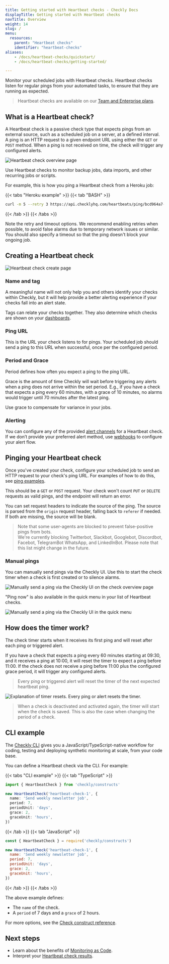 ```yaml
---
title: Getting started with Heartbeat checks - Checkly Docs
displayTitle: Getting started with Heartbeat checks
navTitle: Overview
weight: 14
slug: /
menu:
  resources:
    parent: "Heartbeat checks"
    identifier: "heartbeat-checks"
aliases:
    - /docs/heartbeat-checks/quickstart/
    - /docs/heartbeat-checks/getting-started/

---
```


Monitor your scheduled jobs with Heartbeat checks. Heartbeat checks listen for regular pings from your automated tasks, to ensure that they are running as expected. 

> Heartbeat checks are available on our [Team and Enterprise plans](https://www.checklyhq.com/pricing).

## What is a Heartbeat check?

A Heartbeat check is a passive check type that expects pings from an external source, such as a scheduled job on a server, at a defined interval. A ping is an HTTP request to a given endpoint URL using either the `GET` or `POST` method.
When a ping is not received on time, the check will trigger any configured alerts.

![Heartbeat check overview page](/docs/images/heartbeat-checks/heartbeat-check-overview.png)

Use Heartbeat checks to monitor backup jobs, data imports, and other recurring jobs or scripts.

For example, this is how you ping a Heartbeat check from a Heroku job:

{{< tabs "Heroku example" >}}
{{< tab "BASH" >}}
```BASH
curl -m 5 --retry 3 https://api.checklyhq.com/heartbeats/ping/bcd964a7-6f15-49a5-bac1-4be8059670ec
```
{{< /tab >}}
{{< /tabs >}}

Note the retry and timeout options. We recommend enabling retries when possible, to avoid false alarms due to temporary network issues or similar. You should also specify a timeout so that the ping doesn't block your ongoing job.

## Creating a Heartbeat check

![Heartbeat check create page](/docs/images/heartbeat-checks/create-heartbeat-check.png)

### Name and tag
A meaningful name will not only help you and others identify your checks within Checkly, but it will help provide a better alerting experience if your checks fall into an alert state.

Tags can relate your checks together. They also determine which checks are shown on your [dashboards](/docs/dashboards/).

### Ping URL

This is the URL your check listens to for pings. Your scheduled job should send a ping to this URL when successful, once per the configured period.

### Period and Grace
Period defines how often you expect a ping to the ping URL.

Grace is the amount of time Checkly will wait before triggering any alerts when a ping does not arrive within the set period. E.g., if you have a check that expects a ping every 60 minutes, with a grace of 10 minutes, no alarms would trigger until 70 minutes after the latest ping.

Use grace to compensate for variance in your jobs.

### Alerting
You can configure any of the provided [alert channels](/docs/alerting-and-retries/alert-channels/) for a Heartbeat check. If we don’t provide your preferred alert method, use [webhooks](/docs/alerting-and-retries/webhooks/) to configure your alert flow. 

## Pinging your Heartbeat check

Once you've created your check, configure your scheduled job to send an HTTP request to your check's ping URL. For examples of how to do this, see [ping examples](/docs/heartbeat-checks/ping-examples).

This should be a `GET` or `POST` request. Your check won't count `PUT` or `DELETE` requests as valid pings, and the endpoint will return an error.

You can set request headers to indicate the source of the ping. The source is parsed from the `origin` request header, falling back to `referer` if needed. If both are missing, the source will be blank.

> Note that some user-agents are blocked to prevent false-positive pings from bots. <br>
> We're currently blocking Twitterbot, Slackbot, Googlebot, Discordbot, Facebot, TelegramBot WhatsApp, and LinkedInBot.
> Please note that this list might change in the future.

### Manual pings

You can manually send pings via the Checkly UI. Use this to start the check timer when a check is first created or to silence alarms.

![Manually send a ping via the Checkly UI on the check overview page](/docs/images/heartbeat-checks/heartbeat-ping-overview-page.png)

"Ping now" is also available in the quick menu in your list of Heartbeat checks. 

![Manually send a ping via the Checkly UI in the quick menu](/docs/images/heartbeat-checks/heartbeat-ping-quick-menu.png)

## How does the timer work?
The check timer starts when it receives its first ping and will reset after each ping or triggered alert.

If you have a check that expects a ping every 60 minutes starting at 09:30, and it receives a ping at 10:00, it will reset the timer to expect a ping before 11:00. If the check does not receive a ping before 11:00 plus the configured grace period, it will trigger any configured alerts.

> Every ping or triggered alert will reset the timer of the next expected heartbeat ping.

![Explanation of timer resets. Every ping or alert resets the timer.](/docs/images/heartbeat-checks/heartbeats-grace.jpg)

> When a check is deactivated and activated again, the timer will start when the check is saved. This is also the case when changing the period of a check.

## CLI example

The [Checkly CLI](/docs/cli/) gives you a JavaScript/TypeScript-native workflow for coding, testing and deploying synthetic monitoring at scale, from your code base.

You can define a Heartbeat check via the CLI. For example:

{{< tabs "CLI example" >}}
{{< tab "TypeScript" >}}
```ts {title="heartbeat.check.ts"}
import { HeartbeatCheck } from 'checkly/constructs'

new HeartbeatCheck('heartbeat-check-1', {
  name: 'Send weekly newsletter job',
  period: 7,
  periodUnit: 'days',
  grace: 2,
  graceUnit: 'hours',
})

```
{{< /tab >}}
{{< tab "JavaScript" >}}
```js {title="heartbeat.check.js"}
const { HeartbeatCheck } = require('checkly/constructs')

new HeartbeatCheck('heartbeat-check-1', {
  name: 'Send weekly newsletter job',
  period: 7,
  periodUnit: 'days',
  grace: 2,
  graceUnit: 'hours',
})

```
{{< /tab >}}
{{< /tabs >}}

The above example defines:
- The `name` of the check.
- A `period` of 7 days and a `grace` of 2 hours.

For more options, see the [Check construct reference](/docs/cli/constructs-reference/#check).

## Next steps

- Learn about the benefits of [Monitoring as Code](/guides/monitoring-as-code/).
- Interpret your [Heartbeat check results](/docs/monitoring/check-results/#heartbeat-check-results).